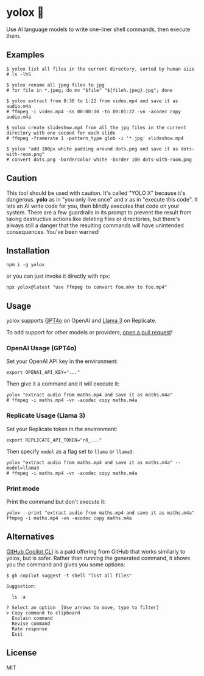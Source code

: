 # yolox 🤞

Use AI language models to write one-liner shell commands, then execute them. 

## Examples

```
$ yolox list all files in the current directory, sorted by human size
# ls -lhS
```

```
$ yolox rename all jpeg files to jpg
# for file in *.jpeg; do mv "$file" "${file%.jpeg}.jpg"; done
```

```
$ yolox extract from 0:30 to 1:22 from video.mp4 and save it as audio.m4a
# ffmpeg -i video.mp4 -ss 00:00:30 -to 00:01:22 -vn -acodec copy audio.m4a
```

```
$ yolox create slideshow.mp4 from all the jpg files in the current directory with one second for each slide
# ffmpeg -framerate 1 -pattern_type glob -i '*.jpg' slideshow.mp4
```

```
$ yolox "add 100px white padding around dots.png and save it as dots-with-room.png"
# convert dots.png -bordercolor white -border 100 dots-with-room.png
```

## Caution

This tool should be used with caution. It's called "YOLO X" because it's dangerous. **yolo** as in "you only live once" and *x* as in "execute this code". It lets an AI write code for you, then blindly executes that code on your system. There are a few guardrails in its prompt to prevent the result from taking destructive actions like deleting files or directories, but there's always still a danger that the resulting commands will have unintended consequences. You've been warned!

## Installation

```console
npm i -g yolox
```

or you can just invoke it directly with npx:

```console
npx yolox@latest "use ffmpeg to convert foo.mkv to foo.mp4"
```

## Usage

yolox supports [GPT4o](https://openai.com/index/hello-gpt-4o/) on OpenAI and [Llama 3](https://replicate.com/meta/meta-llama-3-70b-instruct) on Replicate.

To add support for other models or providers, [open a pull request](https://github.com/zeke/yolox/issues)!

### OpenAI Usage (GPT4o)

Set your OpenAI API key in the environment:

```console
export OPENAI_API_KEY="..."
```

Then give it a command and it will execute it:

```
yolox "extract audio from maths.mp4 and save it as maths.m4a"
# ffmpeg -i maths.mp4 -vn -acodec copy maths.m4a
```

### Replicate Usage (Llama 3)

Set your Replicate token in the environment:

```console
export REPLICATE_API_TOKEN="r8_..."
```

Then specify `model` as a flag set to `llama` or `llama3`:

```
yolox "extract audio from maths.mp4 and save it as maths.m4a" --model=llama3
# ffmpeg -i maths.mp4 -vn -acodec copy maths.m4a
```

### Print mode

Print the command but don't execute it:

```console
yolox --print "extract audio from maths.mp4 and save it as maths.m4a"
ffmpeg -i maths.mp4 -vn -acodec copy maths.m4a
```

## Alternatives

[GitHub Copilot CLI](https://docs.github.com/en/copilot/github-copilot-in-the-cli/using-github-copilot-in-the-cli) is a paid offering from GitHub that works similarly to yolox, but is safer. Rather than running the generated command, it shows you the command and gives you some options:

```
$ gh copilot suggest -t shell "list all files"

Suggestion:

  ls -a

? Select an option  [Use arrows to move, type to filter]
> Copy command to clipboard
  Explain command
  Revise command
  Rate response
  Exit
```

## License

MIT
